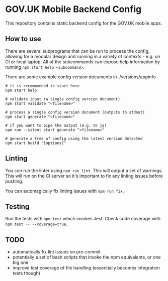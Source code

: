 # GOV.UK Mobile Backend Config
This repository contains static backend config for the GOV.UK mobile apps.

## How to use
There are several subprograms that can be run to process the config, allowing for a modular design and running in a variety of contexts - e.g. on CI or local laptop. All of the subcommands can expose help information by running `npm start help <subcommand>`.

There are some example config version documents in ./versions/appinfo

```shell
# it is recommended to start here
npm start help

# validate input (a single config version document)
npm start validate "<filename>"

# process a single config version document (outputs to stdout)
npm start generate "<filename>"

# if you want to pipe the output (e.g. to jq)
npm run --silent start generate "<filename>"

# generate a tree of config using the latest version detected
npm start build "[options]"
```

## Linting
You can run the linter using `npm run lint`. This will output a set of warnings. This will run on the CI server so it's important to fix any linting issues before pushing.

You can automagically fix linting issues with `npm run fix`.

## Testing
Run the tests with `npm test` which invokes Jest. Check code coverage with `npm test -- --coverage=true`.

## TODO
* automatically fix lint issues on pre-commit
* potentially a set of bash scripts that invoke the npm equivalents, or one big one
* improve test coverage of file handling (essentially becomes integration tests though)
